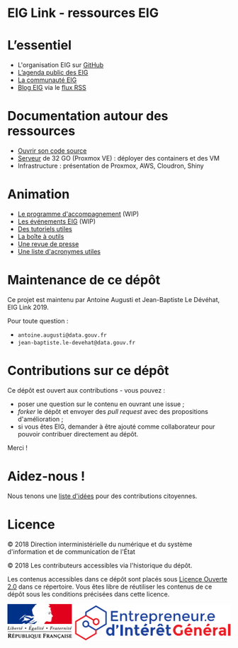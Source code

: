 EIG Link - ressources EIG
===

# L’essentiel

- L'organisation EIG sur [GitHub](http://github.com/entrepreneur-interet-general/) 
- [L’agenda public des EIG](https://owncloud.data.gouv.fr/index.php/apps/calendar/p/3DAPQwCmengcPLdm/EIG-Promo-3)
- [La communauté EIG](https://entrepreneur-interet-general.etalab.gouv.fr/communaute.html)
- [Blog EIG](https://entrepreneur-interet-general.etalab.gouv.fr/blog.html) via le [flux RSS](https://entrepreneur-interet-general.etalab.gouv.fr/feed.xml)

# Documentation autour des ressources

- [Ouvrir son code source](./opensource.md)
- [Serveur](./serveur.md) de 32 GO (Proxmox VE) : déployer des containers et des VM
- Infrastructure : présentation de Proxmox, AWS, Cloudron, Shiny

# Animation

- [Le programme d'accompagnement](./accompagnement.md) (WIP)
- [Les événements EIG](./eig-off.md) (WIP)
- [Des tutoriels utiles](https://github.com/entrepreneur-interet-general/tutos-2018)
- [La boîte à outils](./outils.md)
- [Une revue de presse](./revue-de-presse.md)
- [Une liste d'acronymes utiles](./acronymes.md)

# Maintenance de ce dépôt

Ce projet est maintenu par Antoine Augusti et Jean-Baptiste Le Dévéhat, EIG Link 2019.

Pour toute question : 

- `antoine.augusti@data.gouv.fr`
- `jean-baptiste.le-devehat@data.gouv.fr`

# Contributions sur ce dépôt

Ce dépôt est ouvert aux contributions - vous pouvez :

- poser une question sur le contenu en ouvrant une issue ;
- *forker* le dépôt et envoyer des *pull request* avec des propositions d'amélioration ;
- si vous êtes EIG, demander à être ajouté comme collaborateur pour pouvoir contribuer directement au dépôt.

Merci !

# Aidez-nous !

Nous tenons une [liste d'idées](./aidez-nous.md) pour des contributions citoyennes.

# Licence

© 2018 Direction interministérielle du numérique et du système d'information et de communication de l'État

© 2018 Les contributeurs accessibles via l'historique du dépôt.

Les contenus accessibles dans ce dépôt sont placés sous [Licence Ouverte 2.0](LICENSE.md) dans ce répertoire. Vous êtes libre de réutiliser les contenus de ce dépôt sous les conditions précisées dans cette licence.

![Logo](./images/logo-eig2.png)
